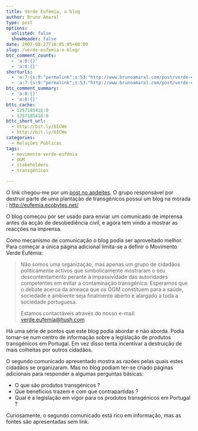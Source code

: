 ```yaml
---
title: Verde Eufémia, o blog
author: Bruno Amaral
type: post
options:
  unlisted: false
  showHeader: false
date: 2007-08-27T18:05:05+00:00
slug: /verde-eufemia-o-blog/
btc_comment_counts:
  - 'a:0:{}'
  - 'a:0:{}'
shorturls:
  - 'a:7:{s:9:"permalink";s:53:"http://www.brunoamaral.com/post/verde-eufemia-o-blog/";s:7:"tinyurl";s:25:"http://tinyurl.com/23kufg";s:4:"isgd";s:17:"http://is.gd/pHag";s:5:"bitly";s:19:"http://bit.ly/kxEI8";s:5:"snipr";s:22:"http://snipr.com/evb5k";s:5:"snurl";s:22:"http://snurl.com/evb5k";s:7:"snipurl";s:24:"http://snipurl.com/evb5k";}'
  - 'a:7:{s:9:"permalink";s:53:"http://www.brunoamaral.com/post/verde-eufemia-o-blog/";s:7:"tinyurl";s:25:"http://tinyurl.com/23kufg";s:4:"isgd";s:17:"http://is.gd/pHag";s:5:"bitly";s:19:"http://bit.ly/kxEI8";s:5:"snipr";s:22:"http://snipr.com/evb5k";s:5:"snurl";s:22:"http://snurl.com/evb5k";s:7:"snipurl";s:24:"http://snipurl.com/evb5k";}'
btc_comment_summary:
  - 'a:0:{}'
  - 'a:0:{}'
bttc_cache:
  - 1257185416:0
  - 1257185416:0
bttc_short_url:
  - http://bit.ly/bICWe
  - http://bit.ly/bICWe
categories:
  - Relações Públicas
tags:
  - movimento-verde-eufémia
  - OGM
  - stakeholders
  - transgénicos

---
```

O link chegou-me por um [post no apdeites][1]. O grupo responsável por destruir parte de uma plantação de transgénicos possui um blog na morada : <http://eufemia.ecobytes.net/>

O blog começou por ser usado para enviar um comunicado de imprensa antes da acção de desobediência civil, e agora tem vindo a mostrar as reacções na imprensa.

Como mecanismo de comunicação o blog podia ser aproveitado melhor. Para começar a única página adicional limita-se a definir o Movimento Verde Eufémia:

> Não somos uma organização, mas apenas um grupo de cidadãos politicamente activos que simbolicamente mostraram o seu descontentamento perante à impassividade das autoridades competentes em evitar a contaminação transgénica. Esperamos que o debate acerca da ameaça que os OGM constituem para a saúde, sociedade e ambiente seja finalmente aberto e alargado a toda a sociedade portuguesa.
> 
> Estamos contactáveis através do nosso e-mail: verde.eufemia@hush.com

Há uma série de pontos que este blog podia abordar e não aborda. Podia tornar-se num centro de informação sobre a legislação de produtos transgénicos em Portugal. Em vez disso tenta incentivar a destruição de mais colheitas por outros cidadãos.

O segundo comunicado apresentado mostra as razões pelas quais estes cidadãos se organizaram. Mas no blog podiam ter-se criado páginas adicionais para responder a algumas perguntas básicas:

  * O que são produtos transgénicos ?
  * Que beneficios trazem e com que contrapartidas ?
  * Qual é a legislação em vigor para os produtos transgénicos em Portugal ?

Curiosamente, o segundo comunicado está rico em informação, mas as fontes são apresentadas sem link.

 [1]: http://apdeites2.cedilha.net/?p=614